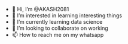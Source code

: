 - 👋 Hi, I’m @AKASH2081
- 👀 I’m interested in learning interesting things   
- 🌱 I’m currently learning data science
- 💞️ I’m looking to collaborate on working
- 📫 How to reach me on my whatsapp

<!---
AKASH2081/AKASH2081 is a ✨ special ✨ repository because its `README.md` (this file) appears on your GitHub profile.
You can click the Preview link to take a look at your changes.
--->
